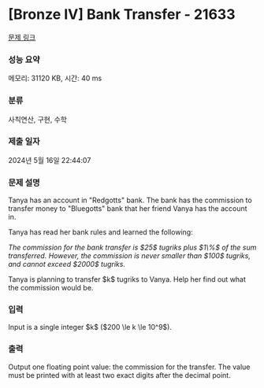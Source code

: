 # [Bronze IV] Bank Transfer - 21633 

[문제 링크](https://www.acmicpc.net/problem/21633) 

### 성능 요약

메모리: 31120 KB, 시간: 40 ms

### 분류

사칙연산, 구현, 수학

### 제출 일자

2024년 5월 16일 22:44:07

### 문제 설명

<p>Tanya has an account in "Redgotts" bank. The bank has the commission to transfer money to "Bluegotts" bank that her friend Vanya has the account in.</p>

<p>Tanya has read her bank rules and learned the following:</p>

<p><em>The commission for the bank transfer is $25$ tugriks plus $1\%$ of the sum transferred. However, the commission is never smaller than $100$ tugriks, and cannot exceed $2000$ tugriks.</em></p>

<p>Tanya is planning to transfer $k$ tugriks to Vanya. Help her find out what the commission would be.</p>

### 입력 

 <p>Input is a single integer $k$ ($200 \le k \le 10^9$).</p>

### 출력 

 <p>Output one floating point value: the commission for the transfer. The value must be printed with at least two exact digits after the decimal point.</p>

